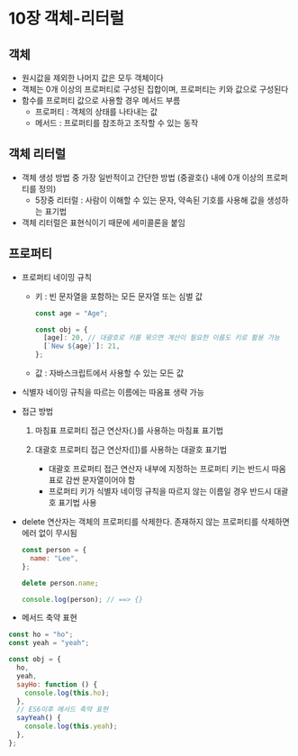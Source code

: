 # 10장 객체-리터럴

## 객체

- 원시값을 제외한 나머지 값은 모두 객체이다
- 객체는 0개 이상의 프로퍼티로 구성된 집합이며, 프로퍼티는 키와 값으로 구성된다
- 함수를 프로퍼티 값으로 사용할 경우 메서드 부름
  - 프로퍼티 : 객체의 상태를 나타내는 값
  - 메서드 : 프로퍼티를 참조하고 조작할 수 있는 동작

## 객체 리터럴

- 객체 생성 방법 중 가장 일반적이고 간단한 방법 (중괄호{} 내에 0개 이상의 프로퍼티를 정의)
  - 5장중 리터럴 : 사람이 이해할 수 있는 문자, 약속된 기호를 사용해 값을 생성하는 표기법
- 객체 리터럴은 표현식이기 때문에 세미콜론을 붙임

## 프로퍼티

- 프로퍼티 네이밍 규칙

  - 키 : 빈 문자열을 포함하는 모든 문자열 또는 심벌 값

    ```js
    const age = "Age";

    const obj = {
      [age]: 20, // 대괄호로 키를 묶으면 계산이 필요한 이름도 키로 활용 가능
      [`New ${age}`]: 21,
    };
    ```

  - 값 : 자바스크립트에서 사용할 수 있는 모든 값

- 식별자 네이밍 규칙을 따르는 이름에는 따옴표 생략 가능

- 접근 방법

  1. 마침표 프로퍼티 접근 연산자(.)를 사용하는 마침표 표기법

  1. 대괄호 프로퍼티 접근 연산자([])를 사용하는 대괄호 표기법
     - 대괄호 프로퍼티 접근 연산자 내부에 지정하는 프로퍼티 키는 반드시 따옴표로 감싼 문자열이어야 함
     - 프로퍼티 키가 식별자 네이밍 규칙을 따르지 않는 이름일 경우 반드시 대괄호 표기법 사용

- delete 연산자는 객체의 프로퍼티를 삭제한다. 존재하지 않는 프로퍼티를 삭제하면 에러 없이 무시됨

  ```js
  const person = {
    name: "Lee",
  };

  delete person.name;

  console.log(person); // ==> {}
  ```

- 메서드 축약 표현

```js
const ho = "ho";
const yeah = "yeah";

const obj = {
  ho,
  yeah,
  sayHo: function () {
    console.log(this.ho);
  },
  // ES6이후 메서드 축약 표현
  sayYeah() {
    console.log(this.yeah);
  },
};
```
